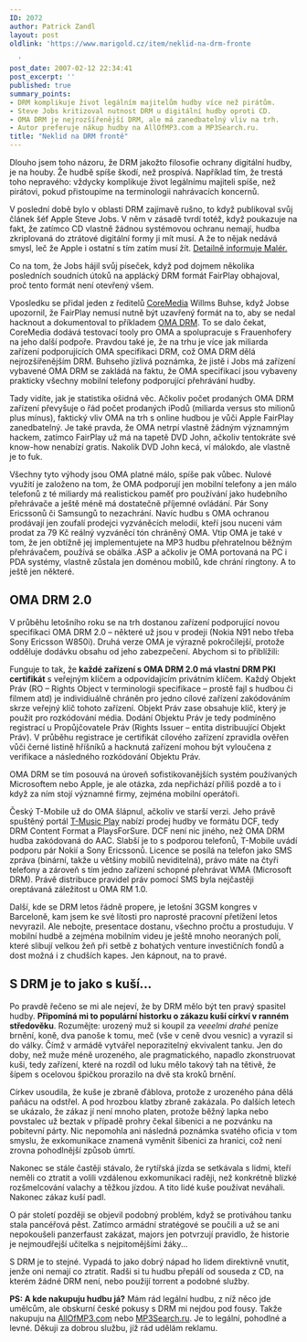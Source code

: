 ```yaml
---
ID: 2072
author: Patrick Zandl
layout: post
oldlink: 'https://www.marigold.cz/item/neklid-na-drm-fronte

  '
post_date: 2007-02-12 22:34:41
post_excerpt: ''
published: true
summary_points:
- DRM komplikuje život legálním majitelům hudby více než pirátům.
- Steve Jobs kritizoval nutnost DRM u digitální hudby oproti CD.
- OMA DRM je nejrozšířenější DRM, ale má zanedbatelný vliv na trh.
- Autor preferuje nákup hudby na AllOfMP3.com a MP3Search.ru.
title: "Neklid na DRM frontě"
---
```


<texy>Dlouho jsem toho názoru, že DRM jakožto filosofie ochrany digitální hudby, je na houby. Že hudbě spíše škodí, než prospívá. Například tím, že trestá toho nepravého: vždycky komplikuje život legálnímu majiteli spíše, než pirátovi, pokud přistoupíme na terminologii nahrávacích koncernů.

V poslední době bylo v oblasti DRM zajímavě rušno, to když publikoval svůj článek šéf Apple Steve Jobs. V něm v zásadě tvrdí totéž, když poukazuje na fakt, že zatímco CD vlastně žádnou systémovou ochranu nemají, hudba zkriplovaná do ztrátové digitální formy ji mít musí. A že to nějak nedává smysl, leč že Apple i ostatní s tím zatím musí žít.  <a href="http://www.maler.cz/index.php?id=931">Detailně informuje Malér.</a> 

Co na tom, že Jobs hájil svůj píseček, když pod dojmem několika posledních soudních útoků na applácký DRM formát FairPlay  obhajoval, proč tento formát není otevřený všem. 

Vposledku se přidal jeden z ředitelů <a href="http://www.coremedia.com">CoreMedia</a> Willms Buhse, když Jobse upozornil, že FairPlay nemusí nutně být uzavřený formát na to, aby se nedal hacknout a dokumentoval to příkladem <a href="http://www.openmobilealliance.org/">OMA DRM</a>. To se dalo čekat, CoreMedia dodává testovací tooly pro OMA a spolupracuje s Frauenhofery na jeho další podpoře. Pravdou také je, že na trhu je více jak miliarda zařízení podporujících OMA specifikaci DRM, což OMA DRM dělá nejrozšířenějším DRM. Buhseho jízlivá poznámka, že jistě i Jobs má zařízení vybavené OMA DRM se zakládá na faktu, že OMA specifikací jsou vybaveny prakticky všechny mobilní telefony podporující přehrávání hudby.

Tady vidíte, jak je statistika ošidná věc. Ačkoliv počet prodaných OMA DRM zařízení převyšuje o řád počet prodaných iPodů (miliarda versus sto milionů plus mínus), faktický vliv OMA na trh s online hudbou je vůči Apple FairPlay zanedbatelný. Je také pravda, že OMA netrpí vlastně žádným významným hackem, zatímco FairPlay už má na tapetě DVD John, ačkoliv tentokráte své know-how nenabízí gratis. Nakolik DVD John kecá, ví málokdo, ale vlastně je to fuk. 
<!--more-->

Všechny tyto výhody jsou OMA platné málo, spíše pak vůbec. Nulové využití je založeno na tom, že OMA podporují jen mobilní telefony a jen málo telefonů z té miliardy má realistickou paměť pro používání jako hudebního přehrávače a ještě méně má dostatečně příjemné ovládání. Pár Sony Ericssonů či Samsungů to nezachrání. Navíc hudbu s OMA ochranou prodávají jen zoufalí prodejci vyzváněcích melodií, kteří jsou nuceni vám prodat za 79 Kč reálný vyzváněcí tón chráněný OMA. Vtip OMA je také v tom, že jen obtížně jej implementujete na MP3 hudbu přehratelnou běžným přehrávačem, používá se obálka .ASP a ačkoliv je OMA portovaná na PC i PDA systémy, vlastně zůstala jen doménou mobilů, kde chrání ringtony. A to ještě jen některé.

<h2>OMA DRM 2.0</h2>

V průběhu letošního roku se na trh dostanou zařízení podporující novou specifikaci OMA DRM 2.0 – některé už jsou v prodeji (Nokia N91 nebo třeba Sony Ericsson W850i). Druhá verze OMA je výrazně pokročilejší, protože odděluje dodávku obsahu od jeho zabezpečení. Abychom si to přiblížili: 

Funguje to tak, že <strong>každé zařízení s OMA DRM 2.0 má vlastní DRM PKI certifikát</strong> s veřejným klíčem a odpovídajícím privátním klíčem. Každý Objekt Práv (RO – Rights Object v terminologii specifikace – prostě fajl s hudbou či filmem atd) je individiuálně chráněn pro jedno cílové zařízení zakódováním skrze veřejný klíč tohoto zařízení. Objekt Práv zase obsahuje klíč, který je použit pro rozkódování média. Dodání Objektu Práv je tedy podmíněno registrací u Propůjčovatele Práv (Rights Issuer – entita distribuující Objekt Práv). V průběhu registrace je certifikát cílového zařízení zpravidla ověřen vůči černé listině hříšníků a hacknutá zařízení mohou být vyloučena z verifikace a následného rozkódování Objektu Práv. 

OMA DRM se tím posouvá na úroveň sofistikovanějších systém používaných Microsoftem nebo Apple, je ale otázka, zda nepřichází příliš pozdě a to i když za ním stojí významné firmy, zejména mobilní operátoři. 

Český T-Mobile už do OMA šlápnul, ačkoliv ve starší verzi. Jeho právě spuštěný portál <a href="https://play.t-music.cz/">T-Music Play</a> nabízí prodej hudby ve formátu DCF, tedy DRM Content Format a PlaysForSure. DCF není nic jiného, než OMA DRM hudba zakódovaná do AAC. Slabší je to s podporou telefonů, T-Mobile uvádí podporu pár Nokií a Sony Ericssonů. Licence se posílá na telefon jako SMS zpráva (binární, takže u většiny mobilů neviditelná), právo máte na čtyři telefony a zároveň s tím jedno zařízení schopné přehrávat WMA (Microsoft DRM). Právě distribuce pravidel práv pomocí SMS byla nejčastěji oreptávaná záležitost u OMA RM 1.0.

Další, kde se DRM letos řádně propere, je letošní 3GSM kongres v Barceloně, kam jsem ke své lítosti pro naprosté pracovní přetížení letos nevyrazil. Ale nebojte, presentace dostanu, všechno pročtu a prostuduju. V mobilní hudbě a zejména mobilním videu je ještě mnoho neoraných polí, které slibují velkou žeň při setbě z bohatých venture investičních fondů a dost možná i z chudších kapes. Jen kápnout, na to pravé. 

<h2>S DRM je to jako s kuší... </h2>

Po pravdě řečeno se mi ale nejeví, že by DRM mělo být ten pravý spasitel hudby. <strong>Připomíná mi to populární historku o zákazu kuší církví v ranném středověku</strong>. Rozumějte: urozený muž si koupil za <em>veeelmi drahé</em> peníze brnění, koně, dva panoše k tomu, meč (vše v ceně dvou vesnic) a vyrazil si do války. Čímž v armádě vytvářel neporazitelný ekvivalent tanku. Jen do doby, než muže méně urozeného, ale pragmatického, napadlo zkonstruovat kuši, tedy zařízení, které na rozdíl od luku mělo takový tah na tětivě, že šípem s ocelovou špičkou prorazilo na dvě sta kroků brnění. 

Církev usoudila, že kuše je zbraně ďáblova, protože z urozeného pána dělá paňácu na odstřel. A pod hrozbou klatby zbraně zakázala. Po dalších letech se ukázalo, že zákaz jí není mnoho platen, protože běžný lapka nebo povstalec už beztak v případě prohry čekal šibenici a ne pozvánku na pobitevní párty.  Nic nepomohla ani následná poznámka svatého oficia v tom smyslu, že exkomunikace znamená vyměnit šibenici za hranici, což není zrovna pohodlnější způsob úmrtí. 

Nakonec se stále častěji stávalo, že rytířská jízda se setkávala s lidmi, kteří neměli co ztratit a volili vzdálenou exkomunikaci raději, než konkrétně blízké rozšmelcování valachy a těžkou jízdou. A tito lidé kuše používat neváhali. Nakonec zákaz kuší padl. 

O pár století později se objevil podobný problém, když se protiváhou tanku stala pancéřová pěst. Zatímco armádní stratégové se poučili a už se ani nepokoušeli panzerfaust zakázat, majors jen potvrzují pravidlo, že historie je nejmoudřejší učitelka s nejpitomějšími žáky...

S DRM je to stejné. Vypadá to jako dobrý nápad ho lidem direktivně vnutit, jenže oni nemají co ztratit. Radši si tu hudbu přepálí od souseda z CD, na kterém žádné DRM není, nebo použijí torrent a podobné služby. 

<strong>PS: A kde nakupuju hudbu já?</strong> Mám rád legální hudbu, z níž něco jde umělcům, ale obskurní české pokusy s DRM mi nejdou pod fousy. Takže nakupuju na <a href="http://AllOfMP3.com ">AllOfMP3.com</a> nebo <a href="http://MP3Search.ru">MP3Search.ru</a>. Je to legální, pohodlné a levné. Děkuji za dobrou službu, jíž rád udělám reklamu.